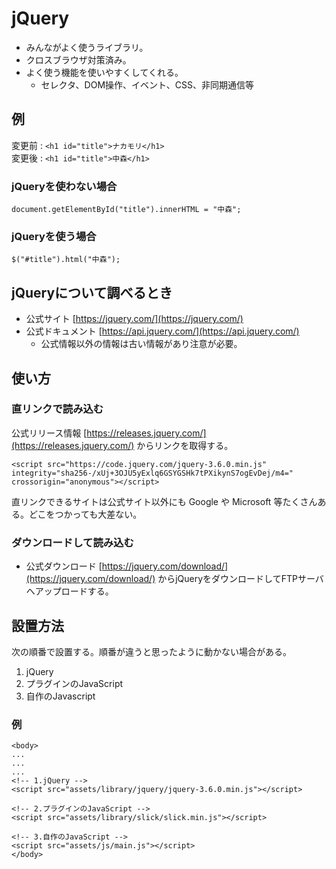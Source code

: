 # jQuery

- みんながよく使うライブラリ。
- クロスブラウザ対策済み。
- よく使う機能を使いやすくしてくれる。
  - セレクタ、DOM操作、イベント、CSS、非同期通信等

## 例
変更前 : `<h1 id="title">ナカモリ</h1>`<br>
変更後 : `<h1 id="title">中森</h1>`

### jQueryを使わない場合

    document.getElementById("title").innerHTML = "中森";

### jQueryを使う場合

    $("#title").html("中森");


## jQueryについて調べるとき

- 公式サイト [https://jquery.com/](https://jquery.com/)
- 公式ドキュメント [https://api.jquery.com/](https://api.jquery.com/)
  - 公式情報以外の情報は古い情報があり注意が必要。

## 使い方

### 直リンクで読み込む

公式リリース情報 [https://releases.jquery.com/](https://releases.jquery.com/) からリンクを取得する。


````
<script src="https://code.jquery.com/jquery-3.6.0.min.js" integrity="sha256-/xUj+3OJU5yExlq6GSYGSHk7tPXikynS7ogEvDej/m4=" crossorigin="anonymous"></script>
````

  直リンクできるサイトは公式サイト以外にも Google や Microsoft 等たくさんある。どこをつかっても大差ない。

### ダウンロードして読み込む

 - 公式ダウンロード [https://jquery.com/download/](https://jquery.com/download/) からjQueryをダウンロードしてFTPサーバへアップロードする。


## 設置方法

次の順番で設置する。順番が違うと思ったように動かない場合がある。

1. jQuery
2. プラグインのJavaScript
3. 自作のJavascript


### 例

    <body>
    ...
    ...
    ...
    <!-- 1.jQuery -->
    <script src="assets/library/jquery/jquery-3.6.0.min.js"></script>

    <!-- 2.プラグインのJavaScript -->
    <script src="assets/library/slick/slick.min.js"></script>

    <!-- 3.自作のJavaScript -->
    <script src="assets/js/main.js"></script>
    </body>
